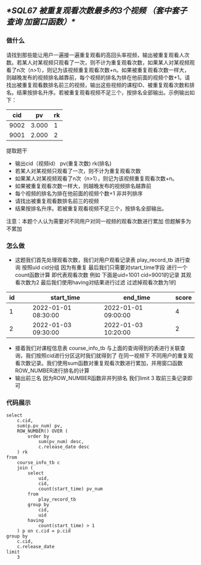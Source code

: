 ## ***\*SQL67 被重复观看次数最多的3个视频 （套中套子查询 加窗口函数）\****

### 做什么

请找到那些能让用户一遍接一遍重复观看的高回头率视频，输出被重复观看人次数。若某人对某视频只观看了一次，则不计为重复观看次数，如果某人对某视频观看了n次（n>1），则记为该视频重复观看次数+n。如果被重复观看次数一样大，则越晚发布的视频排名越靠前，每个视频的排名为排在他前面的视频个数+1。请找出被重复观看数排名前三的视频，输出这些视频的课程ID、被重复观看次数和排名。结果按排名升序。若被重复观看视频不足三个，按排名全部输出。示例输出如下：

| cid  | pv    | rk   |
| ---- | ----- | ---- |
| 9002 | 3.000 | 1    |
| 9001 | 2.000 | 2    |

提取题干

- 输出cid（视频id） pv(重复次数) rk(排名)
- 若某人对某视频只观看了一次，则不计为重复观看次数
- 如果某人对某视频观看了n次（n>1），则记为该视频重复观看次数+n。
- 如果被重复观看次数一样大，则越晚发布的视频排名越靠前
- 每个视频的排名为排在他前面的视频个数+1 非并列排序
- 请找出被重复观看数排名前三的视频
- 结果按排名升序。若被重复观看视频不足三个，按排名全部输出。



注意：本题个人认为需要对不同用户对同一视频的观看次数进行累加 但题解多为不累加



### 怎么做

- 这题我们首先处理观看次数，我们对用户观看记录表 play_record_tb 进行查询 按照uid cid分组  因为有重复 最后我们只需要对start_time字段 进行一个count函数计算  即代表观看次数 例如 下面是uid=1001 cid=9001的记录  其观看次数为2   最后我们使用having对结果进行过滤 过滤掉观看次数为1的

| id   |      |      | start_time          | end_time            | score |
| ---- | ---- | ---- | ------------------- | ------------------- | ----- |
| 1    |      |      | 2022-01-01 08:30:00 | 2022-01-01 09:00:00 | 4     |
| 2    |      |      | 2022-01-03 09:30:00 | 2022-01-03 10:20:00 | 2     |

- 接着我们对课程信息表 course_info_tb 与上面的查询得到的表进行关联查询，我们按照cid进行分区这时我们就得到了 在同一视频下 不同用户的重复观看次数记录。我们使用sum函数对重复观看次数进行累加，并用窗口函数ROW_NUMBER进行排名的计算
- 输出前三名  因为ROW_NUMBER函数非并列排名  我们limit 3 取前三条记录即可

### 代码展示

```
select
    c.cid,
    sum(p.pv_num) pv,
    ROW_NUMBER() OVER (
        order by
            sum(pv_num) desc,
            c.release_date desc
    ) rk
from
    course_info_tb c
    join (
        select
            uid,
            cid,
            count(start_time) pv_num
        from
            play_record_tb
        group by
            cid,
            uid
        having
            count(start_time) > 1
    ) p on c.cid = p.cid
group by
    c.cid,
    c.release_date
limit
    3
```